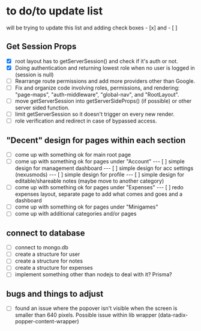# to do/to update list

will be trying to update this list and adding check boxes - [x] and - [ ]

## Get Session Props

- [x] root layout has to getServerSession() and check if it's auth or not.
- [x] Doing authentication and returning lowest role when no user is logged in (session is null)
- [ ] Rearrange route permissions and add more providers other than Google.
- [ ] Fix and organize code involving roles, permissions, and rendering: "page-maps", "auth-middleware", "global-nav", and "RootLayout".
- [ ] move getServerSession into getServerSideProps() (if possible) or other server sided function.
- [ ] limit getServerSession so it doesn't trigger on every new render.
- [ ] role verification and redirect in case of bypassed access.

## "Decent" design for pages within each section

- [ ] come up with something ok for main root page
- [ ] come up with something ok for pages under "Account"
      --- [ ] simple design for management dashboard
      --- [ ] simple design for acc settings (nexusmods)
      --- [ ] simple design for profile
      --- [ ] simple design for editable/shareable notes (maybe move to another category)
- [ ] come up with something ok for pages under "Expenses"
      --- [ ] redo expenses layout, separate page to add what comes and goes and a dashboard
- [ ] come up with something ok for pages under "Minigames"
- [ ] come up with additional categories and/or pages

## connect to database

- [ ] connect to mongo.db
- [ ] create a structure for user
- [ ] create a structure for notes
- [ ] create a structure for expenses
- [ ] implement something other than nodejs to deal with it? Prisma?

## bugs and things to adjust

- [ ] found an issue where the popover isn't visible when the screen is smaller than 640 pixels. Possible issue within lib wrapper (data-radix-popper-content-wrapper)
